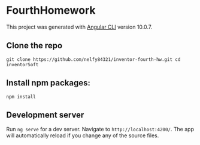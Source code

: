 # FourthHomework

This project was generated with [Angular CLI](https://github.com/angular/angular-cli) version 10.0.7.

## Clone the repo
`git clone https://github.com/nelfy84321/inventor-fourth-hw.git
cd inventorSoft`

## Install npm packages:
`npm install`

## Development server

Run `ng serve` for a dev server. Navigate to `http://localhost:4200/`. The app will automatically reload if you change any of the source files.
